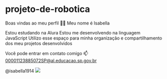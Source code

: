 # projeto-de-robotica
Boas vindas ao meu perfil 💙💙
Meu nome é Isabella 

Estou estudando na Alura
Estou me desenvolvendo na linguagem JavaScript
Utilizo esse espaço para minha organização e compartilhamento dos meu projetos desenvolvidos

Você pode entrar em contato comigo 📫
00001123885072SP@al.educacao.sp.gov.br

@isabella1914
![](link)
